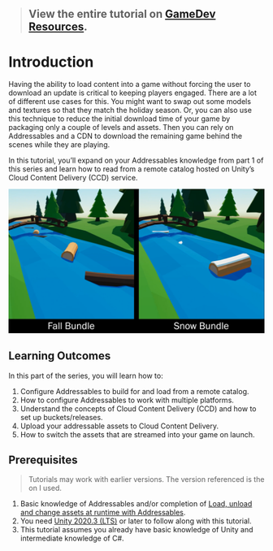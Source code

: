 > ## View the entire tutorial on [GameDev Resources](https://gamedev-resources.com/).
> 
# Introduction

Having the ability to load content into a game without forcing the user to download an update is critical to keeping players engaged. There are a lot of different use cases for this. You might want to swap out some models and textures so that they match the holiday season. Or, you can also use this technique to reduce the initial download time of your game by packaging only a couple of levels and assets. Then you can rely on Addressables and a CDN to download the remaining game behind the scenes while they are playing.

In this tutorial, you’ll expand on your Addressables knowledge from part 1 of this series and learn how to read from a remote catalog hosted on Unity’s Cloud Content Delivery (CCD) service.

![Example](final.png)

## Learning Outcomes
In this part of the series, you will learn how to:

1. Configure Addressables to build for and load from a remote catalog.
2. How to configure Addressables to work with multiple platforms.
3. Understand the concepts of Cloud Content Delivery (CCD) and how to set up buckets/releases.
4. Upload your addressable assets to Cloud Content Delivery.
5. How to switch the assets that are streamed into your game on launch.

## Prerequisites

> Tutorials may work with earlier versions. The version referenced is the on I used.

1. Basic knowledge of Addressables and/or completion of [Load, unload and change assets at runtime with Addressables](https://gamedev-resources.com/load-unload-and-change-assets-at-runtime-with-addressables/).
2.	You need [Unity 2020.3 (LTS)](https://unity3d.com/get-unity/download) or later to follow along with this tutorial.
3.	This tutorial assumes you already have basic knowledge of Unity and intermediate knowledge of C#.

